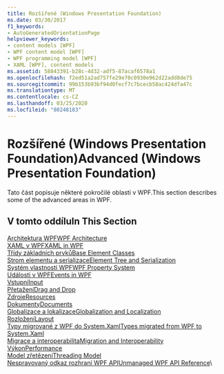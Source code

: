 ```yaml
---
title: Rozšířené (Windows Presentation Foundation)
ms.date: 03/30/2017
f1_keywords:
- AutoGeneratedOrientationPage
helpviewer_keywords:
- content models [WPF]
- WPF content model [WPF]
- WPF programming model [WPF]
- XAML [WPF], content models
ms.assetid: 58843391-b28c-4d32-adf5-87acaf6578a1
ms.openlocfilehash: f2ed51a2ad757fe29e70c0930e962d22add8de75
ms.sourcegitcommit: 99b153b93bf94d0fecf7c7bcecb58ac424dfa47c
ms.translationtype: MT
ms.contentlocale: cs-CZ
ms.lasthandoff: 03/25/2020
ms.locfileid: "80248183"
---
```

# <a name="advanced-windows-presentation-foundation"></a><span data-ttu-id="c5149-102">Rozšířené (Windows Presentation Foundation)</span><span class="sxs-lookup"><span data-stu-id="c5149-102">Advanced (Windows Presentation Foundation)</span></span>

<span data-ttu-id="c5149-103">Tato část popisuje některé pokročilé oblasti v WPF.</span><span class="sxs-lookup"><span data-stu-id="c5149-103">This section describes some of the advanced areas in WPF.</span></span>

## <a name="in-this-section"></a><span data-ttu-id="c5149-104">V tomto oddílu</span><span class="sxs-lookup"><span data-stu-id="c5149-104">In This Section</span></span>

<span data-ttu-id="c5149-105">[Architektura WPF](wpf-architecture.md)</span><span class="sxs-lookup"><span data-stu-id="c5149-105">[WPF Architecture](wpf-architecture.md)</span></span>\
<span data-ttu-id="c5149-106">[XAML v WPF](xaml-in-wpf.md)</span><span class="sxs-lookup"><span data-stu-id="c5149-106">[XAML in WPF](xaml-in-wpf.md)</span></span>\
<span data-ttu-id="c5149-107">[Třídy základních prvků](base-elements.md)</span><span class="sxs-lookup"><span data-stu-id="c5149-107">[Base Element Classes](base-elements.md)</span></span>\
<span data-ttu-id="c5149-108">[Strom elementu a serializace](element-tree-and-serialization.md)</span><span class="sxs-lookup"><span data-stu-id="c5149-108">[Element Tree and Serialization](element-tree-and-serialization.md)</span></span>\
<span data-ttu-id="c5149-109">[Systém vlastností WPF](properties-wpf.md)</span><span class="sxs-lookup"><span data-stu-id="c5149-109">[WPF Property System](properties-wpf.md)</span></span>\
<span data-ttu-id="c5149-110">[Události v WPF](events-wpf.md)</span><span class="sxs-lookup"><span data-stu-id="c5149-110">[Events in WPF](events-wpf.md)</span></span>\
<span data-ttu-id="c5149-111">[Vstupní](input-wpf.md)</span><span class="sxs-lookup"><span data-stu-id="c5149-111">[Input](input-wpf.md)</span></span>\
<span data-ttu-id="c5149-112">[Přetažení](drag-and-drop.md)</span><span class="sxs-lookup"><span data-stu-id="c5149-112">[Drag and Drop](drag-and-drop.md)</span></span>\
<span data-ttu-id="c5149-113">[Zdroje](resources-wpf.md)</span><span class="sxs-lookup"><span data-stu-id="c5149-113">[Resources](resources-wpf.md)</span></span>\
<span data-ttu-id="c5149-114">[Dokumenty](documents.md)</span><span class="sxs-lookup"><span data-stu-id="c5149-114">[Documents](documents.md)</span></span>\
<span data-ttu-id="c5149-115">[Globalizace a lokalizace](globalization-and-localization.md)</span><span class="sxs-lookup"><span data-stu-id="c5149-115">[Globalization and Localization](globalization-and-localization.md)</span></span>\
<span data-ttu-id="c5149-116">[Rozložení](layout.md)</span><span class="sxs-lookup"><span data-stu-id="c5149-116">[Layout](layout.md)</span></span>\
<span data-ttu-id="c5149-117">[Typy migrované z WPF do System.Xaml](types-migrated-from-wpf-to-system.md)</span><span class="sxs-lookup"><span data-stu-id="c5149-117">[Types migrated from WPF to System.Xaml](types-migrated-from-wpf-to-system.md)</span></span>\
<span data-ttu-id="c5149-118">[Migrace a interoperabilita](migration-and-interoperability.md)</span><span class="sxs-lookup"><span data-stu-id="c5149-118">[Migration and Interoperability](migration-and-interoperability.md)</span></span>\
<span data-ttu-id="c5149-119">[Výkon](performance.md)</span><span class="sxs-lookup"><span data-stu-id="c5149-119">[Performance](performance.md)</span></span>\
<span data-ttu-id="c5149-120">[Model zřetězení](threading-model.md)</span><span class="sxs-lookup"><span data-stu-id="c5149-120">[Threading Model](threading-model.md)</span></span>\
<span data-ttu-id="c5149-121">[Nespravovaný odkaz rozhraní WPF API](wpf-unmanaged-api-reference.md)</span><span class="sxs-lookup"><span data-stu-id="c5149-121">[Unmanaged WPF API Reference](wpf-unmanaged-api-reference.md)</span></span>\
